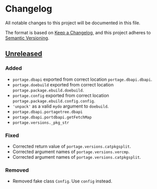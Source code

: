 <!-- markdownlint-configure-file {"MD024": { "siblings_only": true } } -->

# Changelog

All notable changes to this project will be documented in this file.

The format is based on [Keep a Changelog](https://keepachangelog.com/en/1.0.0/), and this project
adheres to [Semantic Versioning](https://semver.org/spec/v2.0.0.html).

## [Unreleased]

### Added

- `portage.dbapi` exported from correct location `portage.dbapi.dbapi`.
- `portage.doebuild` exported from correct location `portage.package.ebuild.doebuild`.
- `portage.config` exported from correct location `portage.package.ebuild.config.config`.
- `'unpack'` as a valid `mydo` argument to `doebuild`.
- `portage.dbapi.portagetree.dbapi`
- `portage.dbapi.portdbapi.getFetchMap`
- `portage.versions._pkg_str`

### Fixed

- Corrected return value of `portage.versions.catpkgsplit`.
- Corrected argument names of `portage.versions.vercmp`.
- Corrected argument names of `portage.versions.catpkgsplit`.

### Removed

- Removed fake class `Config`. Use `config` instead.

[unreleased]: https://github.com/Tatsh/portage-stubs/-/compare/v0.0.4...HEAD
